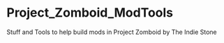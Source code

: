 # Project_Zomboid_ModTools

Stuff and Tools to help build mods in Project Zomboid by The Indie Stone
